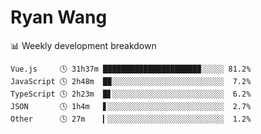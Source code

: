 # Ryan Wang

 <!-- waka-box start -->
📊 Weekly development breakdown
```text
Vue.js     🕓 31h37m █████████████████████▉░░░░░ 81.2%
JavaScript 🕓 2h48m  █▉░░░░░░░░░░░░░░░░░░░░░░░░░  7.2%
TypeScript 🕓 2h23m  █▋░░░░░░░░░░░░░░░░░░░░░░░░░  6.2%
JSON       🕓 1h4m   ▋░░░░░░░░░░░░░░░░░░░░░░░░░░  2.7%
Other      🕓 27m    ▎░░░░░░░░░░░░░░░░░░░░░░░░░░  1.2%
```
<!-- Powered by https://github.com/YouEclipse/waka-box-go . -->
<!-- waka-box end -->